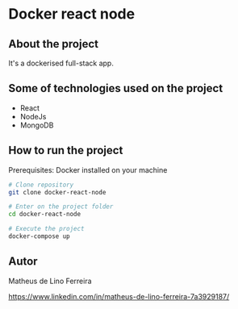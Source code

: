 # Docker react node

## About the project

It's a dockerised full-stack app.

## Some of technologies used on the project

-   React
-   NodeJs
-   MongoDB

## How to run the project

Prerequisites: Docker installed on your machine

```bash
# Clone repository
git clone docker-react-node

# Enter on the project folder
cd docker-react-node

# Execute the project
docker-compose up
```

## Autor

Matheus de Lino Ferreira

https://www.linkedin.com/in/matheus-de-lino-ferreira-7a3929187/

